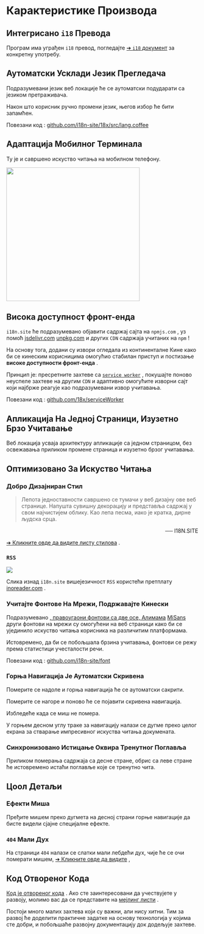 # Карактеристике Производа

## Интегрисано `i18` Превода

Програм има уграђен `i18` превод, погледајте [➔ `i18` документ](/i18) за конкретну употребу.

## Аутоматски Усклади Језик Прегледача

Подразумевани језик веб локације ће се аутоматски подударати са језиком претраживача.

Након што корисник ручно промени језик, његов избор ће бити запамћен.

Повезани код : [github.com/i18n-site/18x/src/lang.coffee](https://github.com/i18n-site/18x/blob/main/src/lang.coffee)

## Адаптација Мобилног Терминала

Ту је и савршено искуство читања на мобилном телефону.

<img src="//p.3ti.site/1721379497.avif" width="350px">

## <a rel=id href="#ha" id="ha"></a> Висока доступност фронт-енда

`i18n.site` ће подразумевано објавити садржај сајта на `npmjs.com` , уз помоћ [jsdelivr.com](//jsdelivr.com) [unpkg.com](//unpkg.com) и других `CDN` садржаја учитаних на `npm` !

На основу тога, додани су извори огледала из континенталне Кине како би се кинеским корисницима омогућио стабилан приступ и постизање **високе доступности фронт-енда** .

Принцип је: пресретните захтеве са [`service worker`](https://developer.mozilla.org/docs/Web/API/Service_Worker_API) , покушајте поново неуспеле захтеве на другим `CDN` и адаптивно омогућите изворни сајт који најбрже реагује као подразумевани извор учитавања.

Повезани код : [github.com/18x/serviceWorker](https://github.com/i18n-site/18x/tree/main/serviceWorker)

## Апликација На Једној Страници, Изузетно Брзо Учитавање

Веб локација усваја архитектуру апликације са једном страницом, без освежавања приликом промене страница и изузетно брзог учитавања.

## Оптимизовано За Искуство Читања

### Добро Дизајниран Стил

> Лепота једноставности савршено се тумачи у веб дизајну ове веб странице.
> Напушта сувишну декорацију и представља садржај у свом најчистијем облику.
> Као лепа песма, иако је кратка, дирне људска срца.

<p style="text-align:right">── I18N.SITE</p>

[➔ Кликните овде да видите листу стилова](/i18n.site/md/styl) .

### `RSS`

![](//p.3ti.site/1725541085.avif)

Слика изнад `i18n.site` вишејезичност `RSS` користећи претплату [inoreader.com](//inoreader.com) .

### Учитајте Фонтове На Мрежи, Подржавајте Кинески

Подразумевано [, правоугаони фонтови са две осе, Алимама](https://www.iconfont.cn/fonts/detail?cnid=pOvFIr086ADR) [MiSans](https://hyperos.mi.com/font/zh/download/) други фонтови на мрежи су омогућени на веб страници како би се ујединило искуство читања корисника на различитим платформама.

Истовремено, да би се побољшала брзина учитавања, фонтови се режу према статистици учесталости речи.

Повезани код : [github.com/i18n-site/font](https://github.com/i18n-site/font)

### Горња Навигација Је Аутоматски Скривена

Померите се надоле и горња навигација ће се аутоматски сакрити.

Померите се нагоре и поново ће се појавити скривена навигација.

Избледеће када се миш не помера.

У горњем десном углу траке за навигацију налази се дугме преко целог екрана за стварање импресивног искуства читања докумената.

### Синхронизовано Истицање Оквира Тренутног Поглавља

Приликом померања садржаја са десне стране, обрис са леве стране ће истовремено истаћи поглавље које се тренутно чита.

## Цоол Детаљи

### Ефекти Миша

Пређите мишем преко дугмета на десној страни горње навигације да бисте видели сјајне специјалне ефекте.

### `404` Мали Дух

На страници `404` налази се слатки мали лебдећи дух, чије ће се очи померати мишем, [➔ Кликните овде да видите](/404) ,

## Код Отвореног Кода

[Код је отвореног кода](/i18n.site/c/src) . Ако сте заинтересовани да учествујете у развоју, молимо вас да се представите на [мејлинг листи](//groups.google.com/u/2/g/i18n-site) .

Постоји много малих захтева који су важни, али нису хитни. Тим за развој ће доделити практичне задатке на основу технологија у којима сте добри, и побољшаће развојну документацију док додељује захтеве.